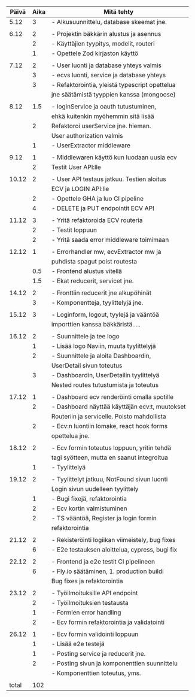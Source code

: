 | Päivä | Aika | Mitä tehty                                     |
|-------|------|------------------------------------------------|
| 5.12  | 3    | - Alkusuunnittelu, database skeemat jne.       |
|       |      |                                                |
| 6.12  | 2    | - Projektin bäkkärin alustus ja asennus        |
|       | 2    | - Käyttäjien tyypitys, modelit, routeri        |
|       | 1    | - Opettele Zod kirjaston käyttö                |
|       |      |                                                |
| 7.12  | 2    | - User luonti ja database yhteys valmis        |
|       | 3    | - ecvs luonti, service ja database yhteys      |
|       | 3    | - Refaktorointia, yleistä typescript opettelua |
|       |      |   jne säätämistä tyyppien kanssa (mongoose)    |
|       |      |                                                |
| 8.12  | 1.5  | - loginService ja oauth tutustuminen,          |
|       |      |   ehkä kuitenkin myöhemmin sitä lisää          |
|       | 2    |   Refaktoroi userService jne. hieman.          |
|       |      |   User authorization valmis                    |
|       | 1    | - UserExtractor middleware                     |
|       |      |                                                |
| 9.12  | 1    | - Middlewaren käyttö kun luodaan uusia ecv     |
|       | 2    |   Testit User API:lle                          |
|       |      |                                                |
| 10.12 | 2    | - User API testaus jatkuu. Testien aloitus     |
|       |      |   ECV ja LOGIN API:lle                         |
|       | 2    | - Opettele GHA ja luo CI pipeline              |
|       | 4    | - DELETE ja PUT endpointit ECV API             |
|       |      |                                                |
| 11.12 | 3    | - Yritä refaktoroida ECV routeria              |
|       | 2    | - Testit loppuun                               |
|       | 2    | - Yritä saada error middleware toimimaan       |
|       |      |                                                |
| 12.12 | 1    | - Errorhandler mw, ecvExtractor mw ja          |
|       |      |   puhdista spagut poist routesta               |
|       | 0.5  | - Frontend alustus vitellä                     |
|       | 1.5  | - Ekat reducerit, servicet jne.                |
|       |      |                                                |
| 14.12 | 2    | - Fronttiin reducerit jne alkupöhinät          |
|       | 3    | - Komponentteja, tyylittelyjä jne.             |
|       |      |                                                |
| 15.12 | 3    | - Loginform, logout, tyylejä ja vääntöä        |
|       |      |   importtien kanssa bäkkäristä.....            |
|       |      |                                                |
| 16.12 | 2    | - Suunnittele ja tee logo                      |
|       | 1    | - Lisää logo Naviin, muuta tyylittelyjä        |
|       | 2    | - Suunnittele ja aloita Dashboardin,           |
|       |      |   UserDetail sivun toteutus                    |
|       | 3    | - Dashboardin, UserDetailin tyylittelyä        |
|       |      |   Nested routes tutustumista ja toteutus       |
|       |      |                                                |
| 17.12 | 1    | - Dashboard ecv renderöinti omalla spotille    |
|       | 2    | - Dashboard näyttää käyttäjän ecv:t, muutokset |
|       |      |   Routeriin ja servicelle. Poisto mahdollista  |
|       | 2    | - Ecv:n luontiin lomake, react hook forms      |
|       |      |   opettelua jne.                               |
|       |      |                                                |
| 18.12 | 2    | - Ecv formin toteutus loppuun, yritin tehdä    |
|       |      |   tagi syötteen, mutta en saanut integroitua   |
|       | 1    | - Tyylittelyä                                  |
|       |      |                                                |
| 19.12 | 2    | - Tyylittelyt jatkuu, NotFound sivun luonti    |
|       |      |   Login sivun uudelleen tyylittely             |
|       | 1    | - Bugi fixejä, refaktorointia                  |
|       | 2    | - Ecv kortin valmistuminen                     |
|       | 2    | - TS vääntöä, Register ja login formin         |
|       |      |   refaktorointia                               |
|       |      |                                                |
| 21.12 | 2    | - Rekisteröinti logiikan viimeistely, bug fixes|
|       | 6    | - E2e testauksen aloittelua, cypress, bugi fix |
|       |      |                                                |
| 22.12 | 2    | - Frontend ja e2e testit CI pipelineen         |
|       | 6    | - Fly.io säätäminen, 1. production buildi      |
|       |      |   Bug fixes ja refaktorointia                  |
|       |      |                                                |
| 23.12 | 2    | - Työilmoituksille API endpoint                |
|       | 2    | - Työilmoituksien testausta                    |
|       | 1    | - Formien error handling                       |
|       | 2    | - Ecv formin refaktorointia ja validatointi    |
|       |      |                                                |
| 26.12 | 1    | - Ecv formin validointi loppuun                |
|       | 1    | - Lisää e2e testejä                            |
|       | 1    | - Posting service ja reducerit jne.            |
|       | 2    | - Posting sivun ja komponenttien suunnittelu   |
|       |      | - Komponenttien toteutus, yms.                 |
|       |      |                                                |
| total | 102  |                                                |
